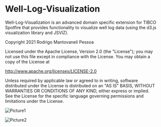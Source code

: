 # Well-Log-Visualization
Well-Log-Visualization is an advanced domain specific extension
for TIBCO Spotfire that provides functionality to visualize well
log data (using the d3.js visualization library and JSVIZ).

Copyright 2021 Rodrigo Mantovaneli Pessoa

Licensed under the Apache License, Version 2.0 (the "License");
you may not use this file except in compliance with the License.
You may obtain a copy of the License at

http://www.apache.org/licenses/LICENSE-2.0

Unless required by applicable law or agreed to in writing, software
distributed under the License is distributed on an "AS IS" BASIS,
WITHOUT WARRANTIES OR CONDITIONS OF ANY KIND, either express or implied.
See the License for the specific language governing permissions and
limitations under the License.

![Picture1](https://user-images.githubusercontent.com/63366664/118022177-70f87580-b332-11eb-9608-c8becdc9e598.png)


![Picture2](https://user-images.githubusercontent.com/63366664/118022195-7786ed00-b332-11eb-87d6-073a14eec405.png)
